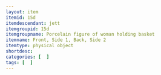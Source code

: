 ```yaml
---
layout: item
itemid: 15d
itemdescendant: jett
itemgroupid: 15d
itemgroupname: Porcelain figure of woman holding basket
itemname: Front, Side 1, Back, Side 2
itemtype: physical object
shortdesc: 
categories: [  ]
tags: [  ]
---
```







